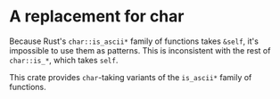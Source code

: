 # A replacement for char

Because Rust's `char::is_ascii*` family of functions takes `&self`, it's
impossible to use them as patterns. This is inconsistent with the rest of
`char::is_*`, which takes `self`.

This crate provides `char`-taking variants of the `is_ascii*` family of
functions.
